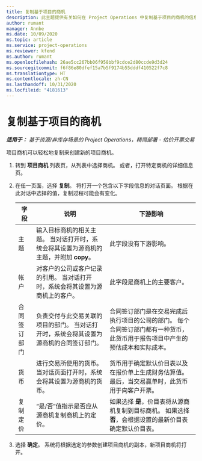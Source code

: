 ```yaml
---
title: 复制基于项目的商机
description: 此主题提供有关如何在 Project Operations 中复制基于项目的商机的信息。
author: rumant
manager: Annbe
ms.date: 10/09/2020
ms.topic: article
ms.service: project-operations
ms.reviewer: kfend
ms.author: rumant
ms.openlocfilehash: 26ae5cc267bb06f958bbf9cdce2d80ccde9d3d24
ms.sourcegitcommit: f6f86e80dfef15a7b5f9174b55dddf410522f7c8
ms.translationtype: HT
ms.contentlocale: zh-CN
ms.lasthandoff: 10/31/2020
ms.locfileid: "4181613"
---
```

# <a name="copy-project-based-opportunities"></a>复制基于项目的商机

_**适用于：** 基于资源/非库存场景的 Project Operations，精简部署 - 估价开票交易_


项目商机可以轻松地复制来创建新的项目商机。 

1. 转到 **项目商机** 列表页，从列表中选择商机。 或者，打开特定商机的详细信息页。 
2. 在任一页面，选择 **复制**。 将打开一个包含以下字段信息的对话页面。 根据在此对话中选择的值，复制过程可能会有变化。

    | **字段** | **说明** | **下游影响** |
    | --- | --- | --- |
    | 主题 | 输入目标商机的相关主题。 当对话打开时，系统会将其设置为源商机的主题，并附加 **copy**。 | 此字段没有下游影响。 |
    | 帐户​​ | 对客户的公司或客户记录的引用。 当对话打开时，系统会将其设置为源商机上的客户。 | 此字段是商机上的主要客户。 |
    | 合同签订部门 | 负责交付与此交易关联的项目的部门。 当对话打开时，系统会将其设置为源商机的合同签订部门。 | 合同签订部门是在交易完成后执行项目的公司的部门。 每个合同签订部门都有一种货币，此货币用于报告项目中产生的预估成本和实际成本。 |
    | 货币 | 进行交易所使用的货币。 当对话页面打开时，系统会将其设置为源商机的货币。 | 货币用于确定默认价目表以及在报价单上生成财务估算值。 最后，当交易赢单时，此货币用于向客户开票。 |
    | 复制定价 | “是/否”值指示是否应从源商机复制商机上的定价。 | 如果选择 **是**，价目表将从源商机复制到目标商机。 如果选择 **否**，会根据设置的最新价目表确定默认价目表。 |

3. 选择 **确定**。 系统将根据选定的参数创建项目商机的副本，新项目商机将打开。

